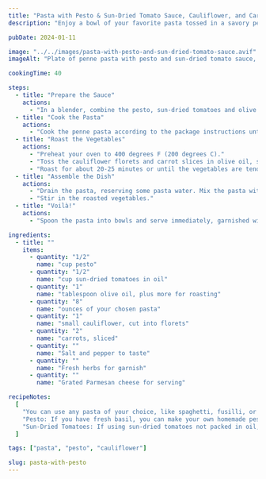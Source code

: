 ```yaml
---
title: "Pasta with Pesto & Sun-Dried Tomato Sauce, Cauliflower, and Carrots"
description: "Enjoy a bowl of your favorite pasta tossed in a savory pesto and sun-dried tomato sauce, served with roasted cauliflower and colorful carrots — a satisfying and nutrient-rich meal."

pubDate: 2024-01-11

image: "../../images/pasta-with-pesto-and-sun-dried-tomato-sauce.avif"
imageAlt: "Plate of penne pasta with pesto and sun-dried tomato sauce, cauliflower, and carrots"

cookingTime: 40

steps:
  - title: "Prepare the Sauce"
    actions:
      - "In a blender, combine the pesto, sun-dried tomatoes and olive oil. Blend until smooth."
  - title: "Cook the Pasta"
    actions:
      - "Cook the penne pasta according to the package instructions until it is al dente."
  - title: "Roast the Vegetables"
    actions:
      - "Preheat your oven to 400 degrees F (200 degrees C)."
      - "Toss the cauliflower florets and carrot slices in olive oil, salt, and pepper, and spread them out on a baking sheet."
      - "Roast for about 20-25 minutes or until the vegetables are tender and slightly caramelized."
  - title: "Assemble the Dish"
    actions:
      - "Drain the pasta, reserving some pasta water. Mix the pasta with the prepared sauce, adding pasta water as necessary to achieve the desired consistency."
      - "Stir in the roasted vegetables."
  - title: "Voilà!"
    actions:
      - "Spoon the pasta into bowls and serve immediately, garnished with fresh herbs and Parmesan."

ingredients:
  - title: ""
    items:
      - quantity: "1/2"
        name: "cup pesto"
      - quantity: "1/2"
        name: "cup sun-dried tomatoes in oil"
      - quantity: "1"
        name: "tablespoon olive oil, plus more for roasting"
      - quantity: "8"
        name: "ounces of your chosen pasta"
      - quantity: "1"
        name: "small cauliflower, cut into florets"
      - quantity: "2"
        name: "carrots, sliced"
      - quantity: ""
        name: "Salt and pepper to taste"
      - quantity: ""
        name: "Fresh herbs for garnish"
      - quantity: ""
        name: "Grated Parmesan cheese for serving"

recipeNotes:
  [
    "You can use any pasta of your choice, like spaghetti, fusilli, or farfalle. Note that cooking times may vary with different pasta shapes; please adjust accordingly.",
    "Pesto: If you have fresh basil, you can make your own homemade pesto.",
    "Sun-Dried Tomatoes: If using sun-dried tomatoes not packed in oil, rehydrate them in warm water for about 20 minutes before using.",
  ]

tags: ["pasta", "pesto", "cauliflower"]

slug: pasta-with-pesto
---
```

